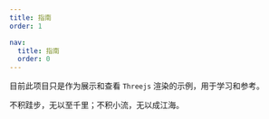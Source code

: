 ```yaml
---
title: 指南
order: 1

nav:
  title: 指南
  order: 0
---
```


目前此项目只是作为展示和查看 `Threejs` 渲染的示例，用于学习和参考。

不积跬步，无以至千里；不积小流，无以成江海。
